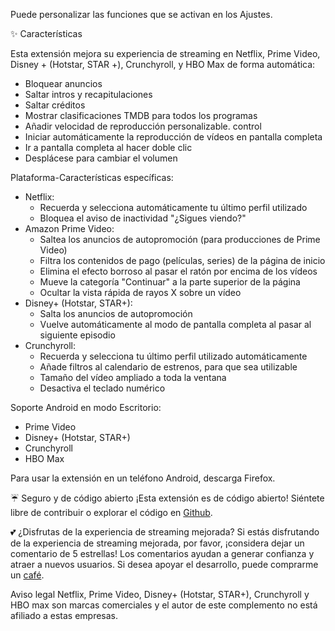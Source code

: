 Puede personalizar las funciones que se activan en los Ajustes.

✨ Características

Esta extensión mejora su experiencia de streaming en Netflix, Prime Video, Disney + (Hotstar, STAR +), Crunchyroll, y HBO Max de forma automática:
<ul>
<li>Bloquear anuncios</li>
<li>Saltar intros y recapitulaciones</li>
<li>Saltar créditos</li>
<li>Mostrar clasificaciones TMDB para todos los programas</li>
<li>Añadir velocidad de reproducción personalizable. control</li>
<li>Iniciar automáticamente la reproducción de vídeos en pantalla completa</li>
<li>Ir a pantalla completa al hacer doble clic</li>
<li>Desplácese para cambiar el volumen</li>
</ul>

Plataforma-Características específicas:
<ul>
<li>Netflix:
  <ul>
    <li>Recuerda y selecciona automáticamente tu último perfil utilizado</li>
    <li>Bloquea el aviso de inactividad "¿Sigues viendo?"</li>
  </ul>
</li>

<li>Amazon Prime Video:
  <ul>
    <li>Saltea los anuncios de autopromoción (para producciones de Prime Video)</li>
    <li>Filtra los contenidos de pago (películas, series) de la página de inicio</li>
    <li>Elimina el efecto borroso al pasar el ratón por encima de los vídeos</li>
    <li>Mueve la categoría "Continuar" a la parte superior de la página</li>
    <li>Ocultar la vista rápida de rayos X sobre un vídeo</li>
  </ul>
</li>

<li>Disney+ (Hotstar, STAR+):
  <ul>
    <li>Salta los anuncios de autopromoción</li>
    <li>Vuelve automáticamente al modo de pantalla completa al pasar al siguiente episodio</li>
  </ul>
</li>

<li>Crunchyroll:
  <ul>
    <li>Recuerda y selecciona tu último perfil utilizado automáticamente</li>
    <li>Añade filtros al calendario de estrenos, para que sea utilizable</li>
    <li>Tamaño del vídeo ampliado a toda la ventana</li>
    <li>Desactiva el teclado numérico</li>
  </ul>
</li>
</ul>

Soporte Android en modo Escritorio:
<ul>
<li>Prime Video</li>
<li>Disney+ (Hotstar, STAR+)</li>
<li>Crunchyroll</li>
<li>HBO Max</li>
</ul>
Para usar la extensión en un teléfono Android, descarga Firefox.

☔ Seguro y de código abierto
¡Esta extensión es de código abierto! Siéntete libre de contribuir o explorar el código en <a href='https://github.com/Dreamlinerm/Netflix-Prime-Auto-Skip' target='_blank'>Github</a>.

💕 ¿Disfrutas de la experiencia de streaming mejorada?
Si estás disfrutando de la experiencia de streaming mejorada, por favor, ¡considera dejar un comentario de 5 estrellas! Los comentarios ayudan a generar confianza y atraer a nuevos usuarios.
Si desea apoyar el desarrollo, puede comprarme un <a href='https://github.com/sponsors/Dreamlinerm' target='_blank'>café</a>.

Aviso legal
Netflix, Prime Video, Disney+ (Hotstar, STAR+), Crunchyroll y HBO max son marcas comerciales y el autor de este complemento no está afiliado a estas empresas.